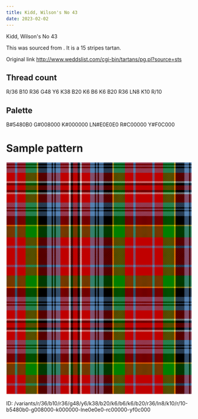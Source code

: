 ```yaml
---
title: Kidd, Wilson's No 43
date: 2023-02-02
---
```

Kidd, Wilson's No 43

This was sourced from <no value>.  It is a 15 stripes tartan.

Original link http://www.weddslist.com/cgi-bin/tartans/pg.pl?source=sts

## Thread count
R/36 B10 R36 G48 Y6 K38 B20 K6 B6 K6 B20 R36 LN8 K10 R/10

## Palette
B#5480B0 G#008000 K#000000 LN#E0E0E0 R#C00000 Y#F0C000

# Sample pattern

![Tartan detail](tartan.png "R/36 B10 R36 G48 Y6 K38 B20 K6 B6 K6 B20 R36 LN8 K10 R/10 tartan")

ID: /variants/r/36/b10/r36/g48/y6/k38/b20/k6/b6/k6/b20/r36/ln8/k10/r/10-b5480b0-g008000-k000000-lne0e0e0-rc00000-yf0c000